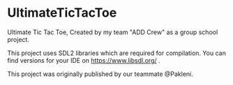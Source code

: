 # UltimateTicTacToe
Ultimate Tic Tac Toe, Created by my team "ADD Crew" as a group school project.

This project uses SDL2 libraries which are required for compilation. You can find versions for your IDE on https://www.libsdl.org/ .

This project was originally published by our teammate @Pakleni.
